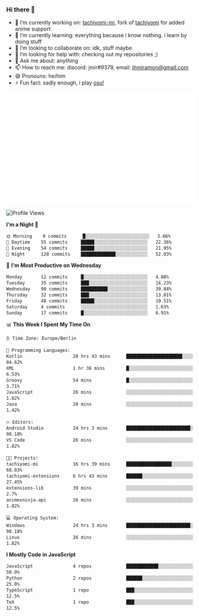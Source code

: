 ### Hi there 👋



<!--
**jmir1/jmir1** is a ✨ _special_ ✨ repository because its `README.md` (this file) appears on your GitHub profile.

Here are some ideas to get you started:
-->
- 🔭 I’m currently working on: [tachiyomi-mi](https://github.com/jmir1/tachiyomi-mi), fork of [tachiyomi](https://github.com/tachiyomiorg/tachiyomi) for added anime support
- 🌱 I’m currently learning: everything because i know nothing. i learn by doing stuff
- 👯 I’m looking to collaborate on: idk, stuff maybe
- 🤔 I’m looking for help with: checking out my repositories ;)
- 💬 Ask me about: anything
- 📫 How to reach me: discord: jmir#9379, email: jhmiramon@gmail.com
- 😄 Pronouns: he/him
- ⚡ Fun fact: sadly enough, i play [osu!](https://osu.ppy.sh/users/18018426)
<div>
	<p align="center">
		<img src="https://github.com/jmir1/github-stats/blob/master/generated/overview.svg">
	</p>
</div>

<!--START_SECTION:waka-->
![Profile Views](http://img.shields.io/badge/Profile%20Views-4-blue)

**I'm a Night 🦉** 

```text
🌞 Morning    9 commits      █░░░░░░░░░░░░░░░░░░░░░░░░   3.66% 
🌆 Daytime    55 commits     █████░░░░░░░░░░░░░░░░░░░░   22.36% 
🌃 Evening    54 commits     █████░░░░░░░░░░░░░░░░░░░░   21.95% 
🌙 Night      128 commits    █████████████░░░░░░░░░░░░   52.03%

```
📅 **I'm Most Productive on Wednesday** 

```text
Monday       12 commits     █░░░░░░░░░░░░░░░░░░░░░░░░   4.88% 
Tuesday      35 commits     ███░░░░░░░░░░░░░░░░░░░░░░   14.23% 
Wednesday    98 commits     ██████████░░░░░░░░░░░░░░░   39.84% 
Thursday     32 commits     ███░░░░░░░░░░░░░░░░░░░░░░   13.01% 
Friday       48 commits     █████░░░░░░░░░░░░░░░░░░░░   19.51% 
Saturday     4 commits      ░░░░░░░░░░░░░░░░░░░░░░░░░   1.63% 
Sunday       17 commits     █░░░░░░░░░░░░░░░░░░░░░░░░   6.91%

```


📊 **This Week I Spent My Time On** 

```text
⌚︎ Time Zone: Europe/Berlin

💬 Programming Languages: 
Kotlin                   20 hrs 43 mins      █████████████████████░░░░   84.62% 
XML                      1 hr 36 mins        █░░░░░░░░░░░░░░░░░░░░░░░░   6.53% 
Groovy                   54 mins             █░░░░░░░░░░░░░░░░░░░░░░░░   3.71% 
JavaScript               26 mins             ░░░░░░░░░░░░░░░░░░░░░░░░░   1.82% 
Java                     20 mins             ░░░░░░░░░░░░░░░░░░░░░░░░░   1.42%

🔥 Editors: 
Android Studio           24 hrs 3 mins       ████████████████████████░   98.18% 
VS Code                  26 mins             ░░░░░░░░░░░░░░░░░░░░░░░░░   1.82%

🐱‍💻 Projects: 
tachiyomi-mi             16 hrs 39 mins      █████████████████░░░░░░░░   68.03% 
tachiyomi-extensions     6 hrs 43 mins       ██████░░░░░░░░░░░░░░░░░░░   27.45% 
extensions-lib           39 mins             ░░░░░░░░░░░░░░░░░░░░░░░░░   2.7% 
animexninja-api          26 mins             ░░░░░░░░░░░░░░░░░░░░░░░░░   1.82%

💻 Operating System: 
Windows                  24 hrs 3 mins       ████████████████████████░   98.18% 
Linux                    26 mins             ░░░░░░░░░░░░░░░░░░░░░░░░░   1.82%

```

**I Mostly Code in JavaScript** 

```text
JavaScript               4 repos             ████████████░░░░░░░░░░░░░   50.0% 
Python                   2 repos             ██████░░░░░░░░░░░░░░░░░░░   25.0% 
TypeScript               1 repo              ███░░░░░░░░░░░░░░░░░░░░░░   12.5% 
TeX                      1 repo              ███░░░░░░░░░░░░░░░░░░░░░░   12.5%

```



<!--END_SECTION:waka-->
